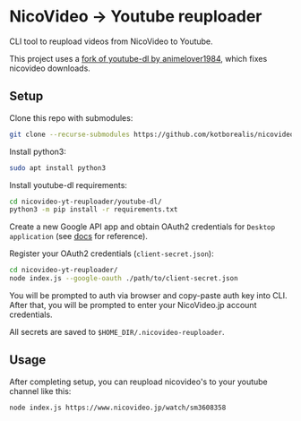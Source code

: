 # NicoVideo -> Youtube reuploader

CLI tool to reupload videos from NicoVideo to Youtube.

This project uses a [fork of youtube-dl by animelover1984](https://github.com/animelover1984/youtube-dl),
which fixes nicovideo downloads.

## Setup

Clone this repo with submodules:
```bash
git clone --recurse-submodules https://github.com/kotborealis/nicovideo-yt-reuploader
```

Install python3:
```bash
sudo apt install python3
```

Install youtube-dl requirements:
```bash
cd nicovideo-yt-reuploader/youtube-dl/
python3 -m pip install -r requirements.txt
```

Create a new Google API app and obtain OAuth2 credentials for `Desktop application` 
(see [docs](https://developers.google.com/youtube/registering_an_application) for reference).

Register your OAuth2 credentials (`client-secret.json`):
```bash
cd nicovideo-yt-reuploader/
node index.js --google-oauth ./path/to/client-secret.json
```

You will be prompted to auth via browser and copy-paste auth key into CLI.
After that, you will be prompted to enter your NicoVideo.jp account credentials.

All secrets are saved to `$HOME_DIR/.nicovideo-reuploader`.

## Usage

After completing setup, you can reupload nicovideo's to your youtube channel like this:
```bash
node index.js https://www.nicovideo.jp/watch/sm3608358
```